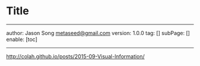 # Title
---
author: Jason Song <metaseed@gmail.com>
version: 1.0.0
tag: []
subPage: []
enable: [toc]

---
http://colah.github.io/posts/2015-09-Visual-Information/

